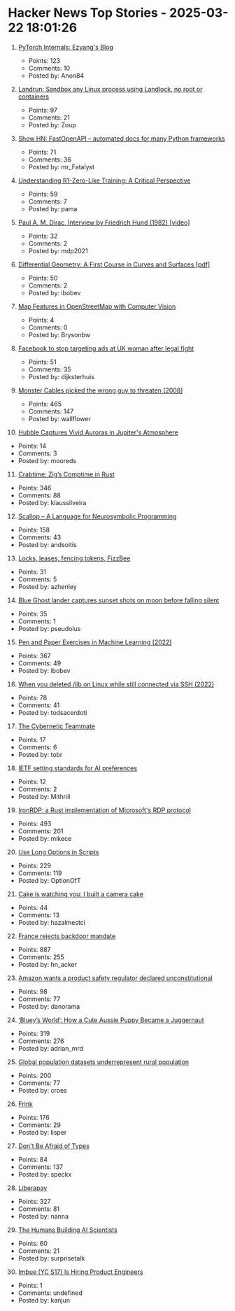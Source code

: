 # Hacker News Top Stories - 2025-03-22 18:01:26

1. [PyTorch Internals: Ezyang's Blog](https://blog.ezyang.com/2019/05/pytorch-internals/)
   - Points: 123
   - Comments: 10
   - Posted by: Anon84

2. [Landrun: Sandbox any Linux process using Landlock, no root or containers](https://github.com/Zouuup/landrun)
   - Points: 97
   - Comments: 21
   - Posted by: Zoup

3. [Show HN: FastOpenAPI – automated docs for many Python frameworks](https://github.com/mr-fatalyst/fastopenapi)
   - Points: 71
   - Comments: 36
   - Posted by: mr_Fatalyst

4. [Understanding R1-Zero-Like Training: A Critical Perspective](https://github.com/sail-sg/understand-r1-zero)
   - Points: 59
   - Comments: 7
   - Posted by: pama

5. [Paul A. M. Dirac, Interview by Friedrich Hund (1982) [video]](https://www.youtube.com/watch?v=xJzrU38pGWc)
   - Points: 32
   - Comments: 2
   - Posted by: mdp2021

6. [Differential Geometry: A First Course in Curves and Surfaces [pdf]](https://math.franklin.uga.edu/sites/default/files/users/user317/ShifrinDiffGeo.pdf)
   - Points: 50
   - Comments: 2
   - Posted by: ibobev

7. [Map Features in OpenStreetMap with Computer Vision](https://blog.mozilla.ai/map-features-in-openstreetmap-with-computer-vision/)
   - Points: 4
   - Comments: 0
   - Posted by: Brysonbw

8. [Facebook to stop targeting ads at UK woman after legal fight](https://www.bbc.co.uk/news/articles/c1en1yjv4dpo)
   - Points: 51
   - Comments: 35
   - Posted by: dijksterhuis

9. [Monster Cables picked the wrong guy to threaten (2008)](https://www.oncontracts.com/monster-cables-picked-the-wrong-guy-to-threaten/)
   - Points: 465
   - Comments: 147
   - Posted by: wallflower

10. [Hubble Captures Vivid Auroras in Jupiter's Atmosphere](https://science.nasa.gov/missions/hubble/hubble-captures-vivid-auroras-in-jupiters-atmosphere/)
   - Points: 14
   - Comments: 3
   - Posted by: mooreds

11. [Crabtime: Zig’s Comptime in Rust](https://crates.io/crates/crabtime)
   - Points: 346
   - Comments: 88
   - Posted by: klaussilveira

12. [Scallop – A Language for Neurosymbolic Programming](https://www.scallop-lang.org/)
   - Points: 158
   - Comments: 43
   - Posted by: andsoitis

13. [Locks, leases, fencing tokens, FizzBee](https://surfingcomplexity.blog/2025/03/03/locks-leases-fencing-tokens-fizzbee/)
   - Points: 31
   - Comments: 5
   - Posted by: azhenley

14. [Blue Ghost lander captures sunset shots on moon before falling silent](https://phys.org/news/2025-03-blue-ghost-lander-captures-stunning.html)
   - Points: 35
   - Comments: 1
   - Posted by: pseudolus

15. [Pen and Paper Exercises in Machine Learning (2022)](https://arxiv.org/abs/2206.13446)
   - Points: 367
   - Comments: 49
   - Posted by: ibobev

16. [When you deleted /lib on Linux while still connected via SSH (2022)](https://tinyhack.com/2022/09/16/when-you-deleted-lib-on-linux-while-still-connected-via-ssh/)
   - Points: 78
   - Comments: 41
   - Posted by: todsacerdoti

17. [The Cybernetic Teammate](https://www.oneusefulthing.org/p/the-cybernetic-teammate)
   - Points: 17
   - Comments: 6
   - Posted by: tobr

18. [IETF setting standards for AI preferences](https://www.ietf.org/blog/aipref-wg/)
   - Points: 12
   - Comments: 2
   - Posted by: Mithriil

19. [IronRDP: a Rust implementation of Microsoft's RDP protocol](https://github.com/Devolutions/IronRDP)
   - Points: 493
   - Comments: 201
   - Posted by: mikece

20. [Use Long Options in Scripts](https://matklad.github.io/2025/03/21/use-long-options-in-scripts.html)
   - Points: 229
   - Comments: 119
   - Posted by: OptionOfT

21. [Cake is watching you: I built a camera cake](https://medium.com/@hazalmestci/interact-with-your-cake-and-eat-it-too-24d25da25017)
   - Points: 44
   - Comments: 13
   - Posted by: hazalmestci

22. [France rejects backdoor mandate](https://www.eff.org/deeplinks/2025/03/win-encryption-france-rejects-backdoor-mandate)
   - Points: 887
   - Comments: 255
   - Posted by: hn_acker

23. [Amazon wants a product safety regulator declared unconstitutional](https://www.washingtonpost.com/technology/2025/03/21/amazon-product-safety-regulators-trump/)
   - Points: 98
   - Comments: 77
   - Posted by: danorama

24. [‘Bluey’s World’: How a Cute Aussie Puppy Became a Juggernaut](https://www.hollywoodreporter.com/tv/tv-features/blueys-world-success-puppy-juggernaut-1236164905/)
   - Points: 319
   - Comments: 276
   - Posted by: adrian_mrd

25. [Global population datasets underrepresent rural population](https://www.nature.com/articles/s41467-025-56906-7)
   - Points: 200
   - Comments: 77
   - Posted by: croes

26. [Frink](https://frinklang.org/)
   - Points: 176
   - Comments: 29
   - Posted by: lisper

27. [Don't Be Afraid of Types](https://lmika.org/2025/03/18/dont-be-afraid-of-types.html)
   - Points: 84
   - Comments: 137
   - Posted by: speckx

28. [Liberapay](https://en.liberapay.com/)
   - Points: 327
   - Comments: 81
   - Posted by: nanna

29. [The Humans Building AI Scientists](https://www.asimov.press/p/futurehouse)
   - Points: 60
   - Comments: 21
   - Posted by: surprisetalk

30. [Imbue (YC S17) Is Hiring Product Engineers](undefined)
   - Points: 1
   - Comments: undefined
   - Posted by: kanjun

